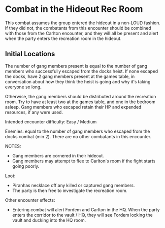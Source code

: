 # Combat in the Hideout Rec Room

This combat assumes the group entered the hideout in a non-LOUD fashion.
If they did not, the combatants from this encounter should be combined with those from the Carlton encounter, and they will all be present and alert when the party enters the recreation room in the hideout.

## Initial Locations

The number of gang members present is equal to the number of gang members who successfully escaped from the docks heist.
If none escaped the docks, have  2 gang members present at the games table, in conversation about how they think the heist is going and why it's taking everyone so long.

Otherwise, the gang members should be distributed around the recreation room.
Try to have at least two at the games table, and one in the bedroom asleep.
Gang members who escaped retain their HP and expended resources, if any were used.

Intended encounter difficulty: Easy / Medium

Enemies: equal to the number of gang members who escaped from the docks combat (min 2). There are no other combatants in this encounter.

NOTES:

- Gang members are cornered in their hideout.
- Gang members may attempt to flee to Carlton's room if the fight starts going poorly.

Loot:

- Piranhas necklace off any killed or captured gang members.
- The party is then free to investigate the recreation room.

Other encounter effects:

- Entering combat will alert Fordem and Carlton in the HQ. When the party enters the corridor to the vault / HQ, they will see Fordem locking the vault and ducking into the HQ room.
